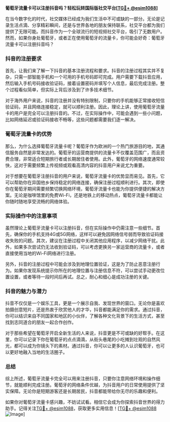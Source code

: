 **葡萄牙流量卡可以注册抖音吗？轻松玩转国际版社交平台[[TG💪+ @esim1088](https://t.me/s/esim1088)]**

在当今数字化的时代，社交媒体已经成为我们生活中不可或缺的一部分。无论是记录生活点滴、分享精彩瞬间，还是与世界各地的朋友保持联系，社交平台都为我们提供了无限可能。而抖音作为一个全球流行的短视频社交平台，吸引了无数用户。然而，如果你身处葡萄牙，或者正在使用葡萄牙的流量卡，你可能会好奇：葡萄牙流量卡可以注册抖音吗？

### 抖音的注册要求

首先，让我们来了解一下抖音的基本注册流程和要求。抖音的注册过程其实并不复杂，只需一部智能手机和一个可用的手机号码即可完成。用户需要下载抖音应用，然后输入手机号码接收验证码，接着设置密码并填写个人信息，最后完成注册。整个过程看似简单，但实际上背后涉及到了许多技术细节。

对于海外用户来说，抖音的注册并没有特别限制，只要你的手机能够正常接收短信验证码，并且网络连接稳定，就可以顺利注册。因此，理论上讲，使用葡萄牙流量卡的用户是完全可以注册抖音的。不过，在实际操作中，可能会遇到一些小问题，比如网络延迟或验证码接收不畅等，这些问题都需要我们逐一解决。

### 葡萄牙流量卡的优势

那么，为什么选择葡萄牙流量卡呢？葡萄牙作为欧洲的一个热门旅游目的地，其通信服务自然是非常发达的。葡萄牙的运营商提供的流量卡不仅覆盖范围广，而且资费合理，非常适合短期旅行者或长期居住者使用。此外，葡萄牙的网络速度通常较快，这对于需要频繁上传视频或观看高清内容的抖音用户来说尤为重要。

对于想要在葡萄牙注册抖音的用户来说，葡萄牙流量卡的优势显而易见。首先，它可以帮助你在异国他乡保持稳定的网络连接，确保注册过程顺利进行。其次，即使你在葡萄牙期间需要频繁切换网络环境，葡萄牙流量卡也能为你提供便捷的解决方案。无论是咖啡馆里的免费Wi-Fi，还是地铁上的移动热点，葡萄牙流量卡都能让你随时随地享受流畅的网络体验。

### 实际操作中的注意事项

虽然理论上葡萄牙流量卡可以注册抖音，但在实际操作中仍需注意一些细节。首先，确保你的手机支持4G或5G网络，这样可以避免因网络信号弱而导致验证码接收失败的问题。其次，建议在注册过程中关闭其他应用程序，以减少网络干扰。此外，如果多次尝试仍无法收到验证码，可以考虑更换另一家运营商的流量卡，或者直接使用当地的Wi-Fi网络进行注册。

另外，抖音的注册过程中可能会涉及到地理位置验证，这是为了防止恶意注册行为。如果你发现系统提示你所在的地理位置与注册信息不符，可以尝试手动更改位置设置，或者等待一段时间后再试。总之，耐心和细心是成功注册的关键。

### 抖音的魅力与潜力

抖音不仅仅是一个娱乐工具，更是一个展示自我、发现世界的窗口。无论你是喜欢拍摄创意短片，还是热衷于欣赏他人的才华，抖音都能满足你的需求。通过抖音，你可以结识来自不同国家和地区的小伙伴，了解各种文化背景下的生活方式，甚至找到志同道合的朋友一起合作创作。

对于那些希望在葡萄牙开启全新生活的人来说，抖音更是不可或缺的好帮手。在这里，你可以记录下你在葡萄牙的点点滴滴，从街头巷尾的小吃摊到壮观的自然风光，都可以成为你镜头下的素材。通过抖音，你可以让更多的人认识葡萄牙，也可以更好地融入当地的生活圈子。

### 总结

综上所述，葡萄牙流量卡完全可以用来注册抖音，只要你注意网络环境和操作细节，就能顺利完成注册。葡萄牙的网络条件优越，为抖音用户的日常使用提供了坚实保障。无论你是短期游客还是长期居民，抖音都能带给你无尽的乐趣和便利。

如果你对葡萄牙流量卡感兴趣，不妨试试看。相信它会成为你探索抖音世界的得力助手。记得关注[TG💪+ @esim1088](https://t.me/s/esim1088)，获取更多实用信息！[[TG💪+ @esim1088](https://t.me/s/esim1088) ![Image](https://i.postimg.cc/4NQfJmqS/Snipaste-2025-05-13-00-14-12.png)]